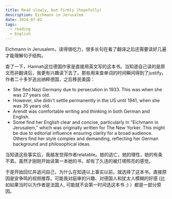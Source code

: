 ```yaml
---
title: Read slowly, but firmly (hopefully)
description: Eichmann in Jerusalem
date: 2024-07-02
tags:
  - reading
  - English
---
```

Eichmann in Jerusalem，读得很吃力，很多长句在看了翻译之后还需要读好几遍才能理解句子结构。

查了一下，Hannah这位德国作家是直接用英文写的这本书。当知道自己读的是原文而非翻译后，我更有兴趣读下去了。那些用来查单词的时间瞬间得到了justify。作者二十多岁逃出纳粹德国，之后移民美国：

- She fled Nazi Germany due to persecution in 1933. This was when she was 27 years old.
- However, she didn't settle permanently in the US until 1941, when she was 35 years old.
- Arendt was comfortable writing and thinking in both German and English.
- Some find her English clear and concise, particularly in "Eichmann in Jerusalem," which was originally written for The New Yorker. This might be due to editorial influence ensuring clarity for a broad audience. Others find her style complex and demanding, reflecting her German background and philosophical ideas.

当知道这些事实后，我越发觉得作者relatable。她的逃亡，她的理性，她的有条不紊。虽然才刚刚开始读第一本她的书，却有了久违的被灯塔照亮的感觉。

于是开始回忆并追问自己，为什么在知道以上事实以前，就选择了这本书。直接原因是安争鸣的视频推荐。可能我对庭审的兴趣、对德国人和犹太人模糊的好感 (比如如果当时以为作者是法国人, 可能就不会第一时间选这本书 ;) ）都是一部分原因。
